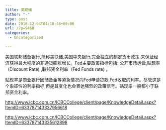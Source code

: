 ```yaml
---
title: 美联储
author: "-"
type: post
date: 2016-12-04T04:18:46+00:00
url: /?p=9468
categories:
  - Uncategorized

---
```

美国联邦储备银行,简称美联储,美国中央银行,完全独立的制定货币政策,来保证经济获得最大程度的非通货膨胀增长。Fed主要政策指标包括: 公开市场运做,贴现率（Discount Rate) ,联邦资金利率（Fed Funds rate) 。

贴现率是商业银行因储备金等紧急情况向Fed申请贷款,Fed收取的利率。尽管这是个象征性的利率指标,但是其变化也会表达强烈的政策信号。贴现率一般都小于联邦资金利率。

http://www.icbc.com.cn/ICBCCollege/client/page/KnowledgeDetail.aspx?ItemID=633787143337956618

http://www.icbc.com.cn/ICBCCollege/client/page/KnowledgeDetail.aspx?ItemID=633787143335612898